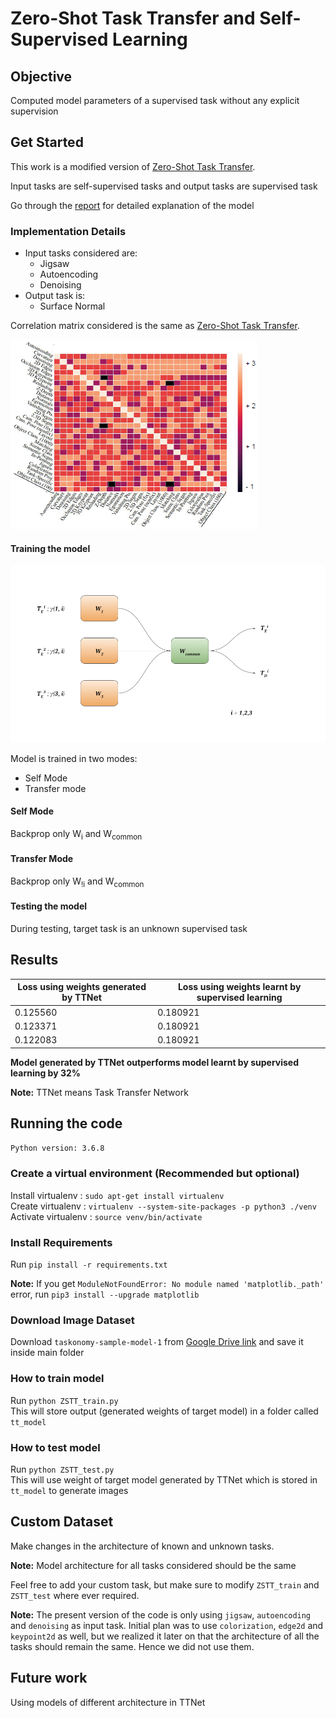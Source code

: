 # Zero-Shot Task Transfer and Self-Supervised Learning

## Objective
Computed model parameters of a supervised task without any explicit supervision

## Get Started
This work is a modified version of [Zero-Shot Task Transfer](https://openaccess.thecvf.com/content_CVPR_2019/papers/Pal_Zero-Shot_Task_Transfer_CVPR_2019_paper.pdf).

Input tasks are self-supervised tasks and output tasks are supervised task

Go through the [report](https://github.com/sagarjinde/Zero-Shot-Task-Transfer-and-Self-Supervised-Learning/blob/master/report.pdf) for detailed explanation of the model

### Implementation Details
- Input tasks considered are:
	- Jigsaw
	- Autoencoding
	- Denoising
- Output task is:
	- Surface Normal

Correlation matrix considered is the same as [Zero-Shot Task Transfer](https://openaccess.thecvf.com/content_CVPR_2019/papers/Pal_Zero-Shot_Task_Transfer_CVPR_2019_paper.pdf).

![correlation matrix](https://github.com/sagarjinde/Zero-Shot-Task-Transfer-and-Self-Supervised-Learning/blob/master/figs/correlation_matrix.png)

#### Training the model

![train mode](https://github.com/sagarjinde/Zero-Shot-Task-Transfer-and-Self-Supervised-Learning/blob/master/figs/train_model.png)

Model is trained in two modes:
- Self Mode
- Transfer mode

#### Self Mode
Backprop only W<sub>i</sub> and W<sub>common</sub>

#### Transfer Mode
Backprop only W<sub>!i</sub> and W<sub>common</sub>

#### Testing the model
During testing, target task is an unknown supervised task

## Results

| Loss using weights generated by TTNet | Loss using weights learnt by supervised learning |
| --- | --- |
| 0.125560 | 0.180921 |
| 0.123371 | 0.180921 | 
| 0.122083 | 0.180921 |

**Model generated by TTNet outperforms model learnt by supervised learning by 32%**

**Note:** TTNet means Task Transfer Network

## Running the code

`Python version: 3.6.8`

### Create a virtual environment (Recommended but optional)
Install virtualenv  : `sudo apt-get install virtualenv` </br>
Create virtualenv   : `virtualenv --system-site-packages -p python3 ./venv` </br>
Activate virtualenv : `source venv/bin/activate` </br>

### Install Requirements
Run `pip install -r requirements.txt`

**Note:** If you get `ModuleNotFoundError: No module named 'matplotlib._path'` error, run `pip3 install --upgrade matplotlib`

### Download Image Dataset
Download `taskonomy-sample-model-1` from [Google Drive link]() and save it inside main folder

### How to train model
Run `python ZSTT_train.py` </br>
This will store output (generated weights of target model) in a folder called `tt_model`

### How to test model
Run `python ZSTT_test.py` </br>
This will use weight of target model generated by TTNet which is stored in `tt_model` to generate images

## Custom Dataset

Make changes in the architecture of known and unknown tasks.

**Note:** Model architecture for all tasks considered should be the same 

Feel free to add your custom task, but make sure to modify `ZSTT_train` and `ZSTT_test` where ever required.

**Note:** The present version of the code is only using `jigsaw`, `autoencoding` and `denoising` as input task. Initial plan was to use `colorization`, `edge2d` and 
`keypoint2d` as well, but we realized it later on that the architecture of all the tasks should remain the same. Hence we did not use them.

## Future work
Using models of different architecture in TTNet